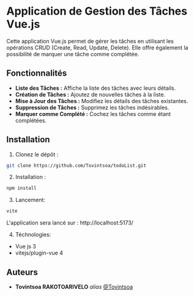 # Application de Gestion des Tâches Vue.js

Cette application Vue.js permet de gérer les tâches en utilisant les opérations CRUD (Create, Read, Update, Delete). Elle offre également la possibilité de marquer une tâche comme complétée.

## Fonctionnalités

- **Liste des Tâches :** Affiche la liste des tâches avec leurs détails.
- **Création de Tâches :** Ajoutez de nouvelles tâches à la liste.
- **Mise à Jour des Tâches :** Modifiez les détails des tâches existantes.
- **Suppression de Tâches :** Supprimez les tâches indésirables.
- **Marquer comme Complété :** Cochez les tâches comme étant complétées.

## Installation

1. Clonez le dépôt :

```bash
git clone https://github.com/Tovintsoa/todoList.git
```

2. Installation :
```bash
npm install
```
3. Lancement:
```bash
vite
```
L'application sera lancé sur : http://localhost:5173/

4. Téchnologies: 
- Vue js 3
-  vitejs/plugin-vue 4 

## Auteurs 
* **Tovintsoa RAKOTOARIVELO** _alias_ [@Tovintsoa](https://github.com/Tovintsoa)
